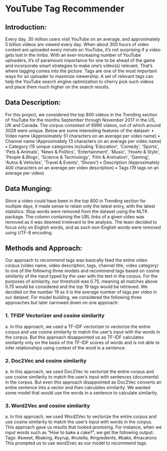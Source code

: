 # YouTube Tag Recommender
## Introduction:
Every day, 30 million users visit YouTube on an average, and approximately 5 billion videos are viewed every day. When about 300 hours of video content are uploaded every minute on YouTube, it’s not surprising if a video gets lost in the limbo. With an ever-increasing number of YouTube uploaders, it’s of paramount importance for one to be ahead of the game and incorporate smart strategies to make one’s video(s) relevant. That’s where tagging comes into the picture. Tags are one of the most important ways for an uploader to maximize viewership. A set of relevant tags can help the YouTube search engine optimization to cherry pick such videos and place them much higher on the search results.
 
## Data Description:
For this project, we considered the top 800 videos in the Trending section of YouTube for the months September through November 2017 in the US, UK and Canada. The corpus consisted of 8996 videos, out of which around 3029 were unique. Below are some interesting features of the dataset:
•	Video name (Approximately 51 characters on an average per video name)
•	Channel name (Approximately 13 characters on an average per video name)
•	Category (15 unique categories including 'Education', 'Comedy', 'Sports', 'Pets & Animals', 'News & Politics', 'Entertainment', 'Music', 'Howto & Style', 'People & Blogs', 'Science & Technology', ‘Film & Animation', 'Gaming', 'Autos & Vehicles', 'Travel & Events', 'Shows')
•	Description (Approximately 400 characters on an average per video description)
•	Tags (19 tags on an average per video)

 
## Data Munging:
Since a video could have been in the top 800 in Trending section for multiple days, it made sense to retain only the latest entry, with the latest statistics. Stop words were removed from the dataset using the NLTK package. The column containing the URL links of a given video was removed as it was deemed irrelevant to the analysis. The team decided to focus only on English words, and as such non-English words were removed using UTF-8 encoding.
 
## Methods and Approach:
 Our approach to recommend tags was basically feed the entire video corpus (video name, video description, tags, channel title, video category) to one of the following three models and recommend tags based on cosine similarity of the input typed by the user with the text in the corpus. For the purposes of similarity, our threshold was 0.75, meaning all matches above 0.75 would be considered and the top 19 tags would be retrieved. We decided on the number 19 as it is the average number of tags per video in our dataset. For model building, we considered the following three approaches but later narrowed down on one approach:
### 1.	TFIDF Vectorizer and cosine similarity
a.	In this approach, we used a TF-IDF vectorizer to vectorize the entire corpus and use cosine similarity to match the user’s input with the words in the corpus. But this approach disappointed us as TF-IDF calculates similarity only on the basis of the TF-IDF scores of words and is not able to infer relationships using context of the word in a sentence.

### 2.	Doc2Vec and cosine similarity
a.	In this approach, we used Doc2Vec to vectorize the entire corpus and use cosine similarity to match the user’s input with sentences (documents) in the corpus. But even this approach disappointed as Doc2Vec converts an entire sentence into a vector and then calculates similarity. We wanted some model that would use the words in a sentence to calculate similarity.

### 3.	Word2Vec and cosine similarity
a.	In this approach, we used Word2Vec to vectorize the entire corpus and use cosine similarity to match the user’s input with words in the corpus. This approach gave us results that looked promising. For instance, when we input words such as “How to bake a cake?”, we get the following output:
Tags: #sweet, #baking, #syrup, #nutella, #ingredients, #bake, #macarons
This prompted us to use word2vec as our model to recommend tags. 
